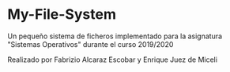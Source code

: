 # My-File-System
Un pequeño sistema de ficheros implementado para la asignatura "Sistemas Operativos" durante el curso 2019/2020

Realizado por Fabrizio Alcaraz Escobar y Enrique Juez de Miceli
